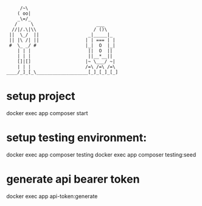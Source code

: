  ```
      /~\           
     ( oo|              
     _\=/_                             
    /     \                       ___   
   //|/.\|\\                     / ()\ 
  ||  \_/  ||                  _|_____|_ 
  || |\ /| ||                 | | === | |
  #  \_ _/ #                  |_|  O  |_|
     | | |                     ||  O  ||
     | | |                     ||__*__||
     []|[]                    |~ \___/ ~|
     | | |                    /=\ /=\ /=\
____/_]_[_\___________________[_]_[_]_[_]

 ```

 # setup project
 docker exec app composer start

 # setup testing environment: 
docker exec app composer testing
docker exec app composer testing:seed

# generate api bearer token
docker exec app api-token:generate